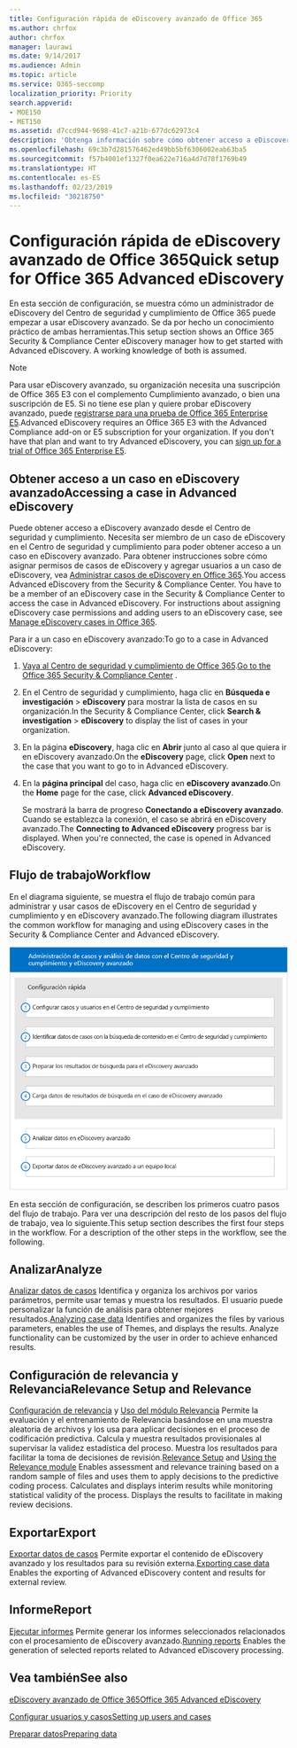 ```yaml
---
title: Configuración rápida de eDiscovery avanzado de Office 365
ms.author: chrfox
author: chrfox
manager: laurawi
ms.date: 9/14/2017
ms.audience: Admin
ms.topic: article
ms.service: O365-seccomp
localization_priority: Priority
search.appverid:
- MOE150
- MET150
ms.assetid: d7ccd944-9698-41c7-a21b-677dc62973c4
description: 'Obtenga información sobre cómo obtener acceso a eDiscovery avanzado de Office 365 desde el Centro de seguridad y cumplimiento de Office 365, así como revisar el flujo de trabajo típico para usar eDiscovery avanzado.  '
ms.openlocfilehash: 69c3b7d281576462ed49bb5bf6306002eab63ba5
ms.sourcegitcommit: f57b4001ef1327f0ea622e716a4d7d78f1769b49
ms.translationtype: HT
ms.contentlocale: es-ES
ms.lasthandoff: 02/23/2019
ms.locfileid: "30218750"
---
```

# <a name="quick-setup-for-office-365-advanced-ediscovery"></a><span data-ttu-id="c3ca7-103">Configuración rápida de eDiscovery avanzado de Office 365</span><span class="sxs-lookup"><span data-stu-id="c3ca7-103">Quick setup for Office 365 Advanced eDiscovery</span></span>

<span data-ttu-id="c3ca7-p101">En esta sección de configuración, se muestra cómo un administrador de eDiscovery del Centro de seguridad y cumplimiento de Office 365 puede empezar a usar eDiscovery avanzado. Se da por hecho un conocimiento práctico de ambas herramientas.</span><span class="sxs-lookup"><span data-stu-id="c3ca7-p101">This setup section shows an Office 365 Security &amp; Compliance Center eDiscovery manager how to get started with Advanced eDiscovery. A working knowledge of both is assumed.</span></span>
  
> [!NOTE]
> <span data-ttu-id="c3ca7-p102">Para usar eDiscovery avanzado, su organización necesita una suscripción de Office 365 E3 con el complemento Cumplimiento avanzado, o bien una suscripción de E5. Si no tiene ese plan y quiere probar eDiscovery avanzado, puede [registrarse para una prueba de Office 365 Enterprise E5](https://go.microsoft.com/fwlink/p/?LinkID=698279).</span><span class="sxs-lookup"><span data-stu-id="c3ca7-p102">Advanced eDiscovery requires an Office 365 E3 with the Advanced Compliance add-on or E5 subscription for your organization. If you don't have that plan and want to try Advanced eDiscovery, you can [sign up for a trial of Office 365 Enterprise E5](https://go.microsoft.com/fwlink/p/?LinkID=698279).</span></span> 
  
## <a name="accessing-a-case-in-advanced-ediscovery"></a><span data-ttu-id="c3ca7-108">Obtener acceso a un caso en eDiscovery avanzado</span><span class="sxs-lookup"><span data-stu-id="c3ca7-108">Accessing a case in Advanced eDiscovery</span></span>

<span data-ttu-id="c3ca7-p103">Puede obtener acceso a eDiscovery avanzado desde el Centro de seguridad y cumplimiento. Necesita ser miembro de un caso de eDiscovery en el Centro de seguridad y cumplimiento para poder obtener acceso a un caso en eDiscovery avanzado. Para obtener instrucciones sobre cómo asignar permisos de casos de eDiscovery y agregar usuarios a un caso de eDiscovery, vea [Administrar casos de eDiscovery en Office 365](manage-ediscovery-cases.md).</span><span class="sxs-lookup"><span data-stu-id="c3ca7-p103">You access Advanced eDiscovery from the Security &amp; Compliance Center. You have to be a member of an eDiscovery case in the Security &amp; Compliance Center to access the case in Advanced eDiscovery. For instructions about assigning eDiscovery case permissions and adding users to an eDiscovery case, see [Manage eDiscovery cases in Office 365](manage-ediscovery-cases.md).</span></span> 
  
<span data-ttu-id="c3ca7-112">Para ir a un caso en eDiscovery avanzado:</span><span class="sxs-lookup"><span data-stu-id="c3ca7-112">To go to a case in Advanced eDiscovery:</span></span> 
  
1. <span data-ttu-id="c3ca7-113">[Vaya al Centro de seguridad y cumplimiento de Office 365](go-to-the-securitycompliance-center.md).</span><span class="sxs-lookup"><span data-stu-id="c3ca7-113">[Go to the Office 365 Security &amp; Compliance Center](go-to-the-securitycompliance-center.md) .</span></span> 
    
2. <span data-ttu-id="c3ca7-114">En el Centro de seguridad y cumplimiento, haga clic en **Búsqueda e investigación** \> **eDiscovery** para mostrar la lista de casos en su organización.</span><span class="sxs-lookup"><span data-stu-id="c3ca7-114">In the Security &amp; Compliance Center, click **Search &amp; investigation** \> **eDiscovery** to display the list of cases in your organization.</span></span> 
    
3. <span data-ttu-id="c3ca7-115">En la página **eDiscovery**, haga clic en **Abrir** junto al caso al que quiera ir en eDiscovery avanzado.</span><span class="sxs-lookup"><span data-stu-id="c3ca7-115">On the **eDiscovery** page, click **Open** next to the case that you want to go to in Advanced eDiscovery.</span></span> 
    
4. <span data-ttu-id="c3ca7-116">En la **página principal** del caso, haga clic en **eDiscovery avanzado**.</span><span class="sxs-lookup"><span data-stu-id="c3ca7-116">On the **Home** page for the case, click **Advanced eDiscovery**.</span></span>
    
    <span data-ttu-id="c3ca7-p104">Se mostrará la barra de progreso **Conectando a eDiscovery avanzado**. Cuando se establezca la conexión, el caso se abrirá en eDiscovery avanzado.</span><span class="sxs-lookup"><span data-stu-id="c3ca7-p104">The **Connecting to Advanced eDiscovery** progress bar is displayed. When you're connected, the case is opened in Advanced eDiscovery.</span></span> 
    
## <a name="workflow"></a><span data-ttu-id="c3ca7-119">Flujo de trabajo</span><span class="sxs-lookup"><span data-stu-id="c3ca7-119">Workflow</span></span>

<span data-ttu-id="c3ca7-120">En el diagrama siguiente, se muestra el flujo de trabajo común para administrar y usar casos de eDiscovery en el Centro de seguridad y cumplimiento y en eDiscovery avanzado.</span><span class="sxs-lookup"><span data-stu-id="c3ca7-120">The following diagram illustrates the common workflow for managing and using eDiscovery cases in the Security &amp; Compliance Center and Advanced eDiscovery.</span></span> 
  
![En el diagrama, se muestra el flujo de trabajo de eDiscovery avanzado de Office 365 de cuatro fases en la instalación, incluidos la configuración de usuarios y de casos, la identificación de los datos de casos, la exportación y el procesamiento y, después, las fases de análisis y exportación al equipo local.](media/76589ccc-789d-4581-b3a8-98d339b05979.png)
  
<span data-ttu-id="c3ca7-p105">En esta sección de configuración, se describen los primeros cuatro pasos del flujo de trabajo. Para ver una descripción del resto de los pasos del flujo de trabajo, vea lo siguiente.</span><span class="sxs-lookup"><span data-stu-id="c3ca7-p105">This setup section describes the first four steps in the workflow. For a description of the other steps in the workflow, see the following.</span></span>
  
## <a name="analyze"></a><span data-ttu-id="c3ca7-124">Analizar</span><span class="sxs-lookup"><span data-stu-id="c3ca7-124">Analyze</span></span>

<span data-ttu-id="c3ca7-p106">[Analizar datos de casos](analyze-case-data-with-advanced-ediscovery.md) Identifica y organiza los archivos por varios parámetros, permite usar temas y muestra los resultados. El usuario puede personalizar la función de análisis para obtener mejores resultados.</span><span class="sxs-lookup"><span data-stu-id="c3ca7-p106">[Analyzing case data](analyze-case-data-with-advanced-ediscovery.md) Identifies and organizes the files by various parameters, enables the use of Themes, and displays the results. Analyze functionality can be customized by the user in order to achieve enhanced results.</span></span> 
  
## <a name="relevance-setup-and-relevance"></a><span data-ttu-id="c3ca7-127">Configuración de relevancia y Relevancia</span><span class="sxs-lookup"><span data-stu-id="c3ca7-127">Relevance Setup and Relevance</span></span>

<span data-ttu-id="c3ca7-p107">[Configuración de relevancia](manage-relevance-setup-in-advanced-ediscovery.md) y [Uso del módulo Relevancia](use-relevance-in-advanced-ediscovery.md) Permite la evaluación y el entrenamiento de Relevancia basándose en una muestra aleatoria de archivos y los usa para aplicar decisiones en el proceso de codificación predictiva. Calcula y muestra resultados provisionales al supervisar la validez estadística del proceso. Muestra los resultados para facilitar la toma de decisiones de revisión.</span><span class="sxs-lookup"><span data-stu-id="c3ca7-p107">[Relevance Setup](manage-relevance-setup-in-advanced-ediscovery.md) and [Using the Relevance module](use-relevance-in-advanced-ediscovery.md) Enables assessment and relevance training based on a random sample of files and uses them to apply decisions to the predictive coding process. Calculates and displays interim results while monitoring statistical validity of the process. Displays the results to facilitate in making review decisions.</span></span> 
  
## <a name="export"></a><span data-ttu-id="c3ca7-131">Exportar</span><span class="sxs-lookup"><span data-stu-id="c3ca7-131">Export</span></span>

<span data-ttu-id="c3ca7-132">[Exportar datos de casos](export-case-data-in-advanced-ediscovery.md) Permite exportar el contenido de eDiscovery avanzado y los resultados para su revisión externa.</span><span class="sxs-lookup"><span data-stu-id="c3ca7-132">[Exporting case data](export-case-data-in-advanced-ediscovery.md) Enables the exporting of Advanced eDiscovery content and results for external review.</span></span> 
  
## <a name="report"></a><span data-ttu-id="c3ca7-133">Informe</span><span class="sxs-lookup"><span data-stu-id="c3ca7-133">Report</span></span>

<span data-ttu-id="c3ca7-134">[Ejecutar informes](run-reports-in-advanced-ediscovery.md) Permite generar los informes seleccionados relacionados con el procesamiento de eDiscovery avanzado.</span><span class="sxs-lookup"><span data-stu-id="c3ca7-134">[Running reports](run-reports-in-advanced-ediscovery.md) Enables the generation of selected reports related to Advanced eDiscovery processing.</span></span> 
  
## <a name="see-also"></a><span data-ttu-id="c3ca7-135">Vea también</span><span class="sxs-lookup"><span data-stu-id="c3ca7-135">See also</span></span>

[<span data-ttu-id="c3ca7-136">eDiscovery avanzado de Office 365</span><span class="sxs-lookup"><span data-stu-id="c3ca7-136">Office 365 Advanced eDiscovery</span></span>](office-365-advanced-ediscovery.md)
  
[<span data-ttu-id="c3ca7-137">Configurar usuarios y casos</span><span class="sxs-lookup"><span data-stu-id="c3ca7-137">Setting up users and cases</span></span>](set-up-users-and-cases-in-advanced-ediscovery.md)
  
[<span data-ttu-id="c3ca7-138">Preparar datos</span><span class="sxs-lookup"><span data-stu-id="c3ca7-138">Preparing data</span></span>](prepare-data-for-advanced-ediscovery.md)

